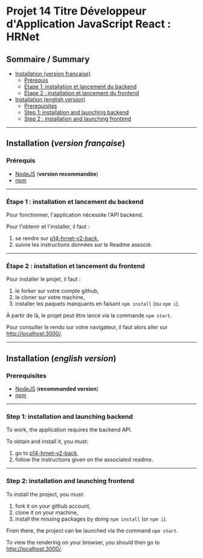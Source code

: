 # Projet 14 Titre Développeur d'Application JavaScript React : HRNet

## Sommaire / Summary

- [Installation (version française)](#installation-version-française)
    - [Prérequis](#prérequis)
    - [Étape 1: installation et lancement du backend](#étape-1--installation-et-lancement-du-backend)
    - [Étape 2 : installation et lancement du frontend](#étape-2--installation-et-lancement-du-frontend)
- [Installation (english version)](#installation-english-version)
    - [Prerequisites](#prerequisites)
    - [Step 1: installation and launching backend](#step-1--installation-and-lauching-backend)
    - [Step 2 : installation and launching frontend](#step-2--installation-and-lauching-frontend)

---

## Installation (*version française*)

### Prérequis

* [NodeJS](https://nodejs.org/fr/) (**version recommandée**)
* [npm](https://www.npmjs.com/)

---

### Étape 1 : installation et lancement du backend

Pour fonctionner, l'application nécessite l'API backend.

Pour l'obtenir et l'installer, il faut :
1. se rendre sur [p14-hrnet-v2-back](https://github.com/VGrolleau/p14-hrnet-v2-back),
2. suivre les instructions données sur le Readme associé.

---

### Étape 2 : installation et lancement du frontend

Pour installer le projet, il faut :
1. le forker sur votre compte github,
2. le cloner sur votre machine,
3. installer les paquets manquants en faisant `npm install` (ou `npm i`).

À partir de là, le projet peut être lancé via la commande `npm start`.

Pour consulter le rendu sur votre navigateur, il faut alors aller sur [http://localhost:3000/](http://localhost:3000/).

---
## Installation (*english version*)

### Prerequisites

* [NodeJS](https://nodejs.org/en/) (**recommanded version**)
* [npm](https://www.npmjs.com/)

---

### Step 1: installation and launching backend

To work, the application requires the backend API.

To obtain and install it, you must:
1. go to [p14-hrnet-v2-back](https://github.com/VGrolleau/p14-hrnet-v2-back),
2. follow the instructions given on the associated readme.

---

### Step 2: installation and launching frontend

To install the project, you must:
1. fork it on your github account,
2. clone it on your machine,
3. install the missing packages by doing `npm install` (or `npm i`).

From there, the project can be launched via the command `npm start`.

To view the rendering on your browser, you should then go to [http://localhost:3000/](http://localhost:3000/).
